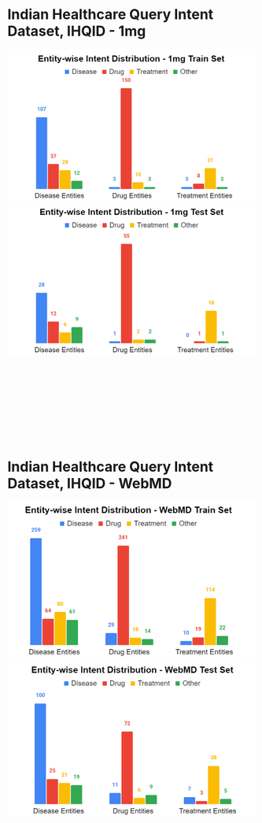# Indian Healthcare Query Intent Dataset, IHQID - 1mg
![](1mg_train.PNG)
![](1mg_test.PNG)

<br/>
<br/>
<br/>
<br/>
<br/>
<br/>
<br/>
<br/>
<br/>

# Indian Healthcare Query Intent Dataset, IHQID - WebMD
![](webmd_train.PNG)
![](webmd_test.PNG)

